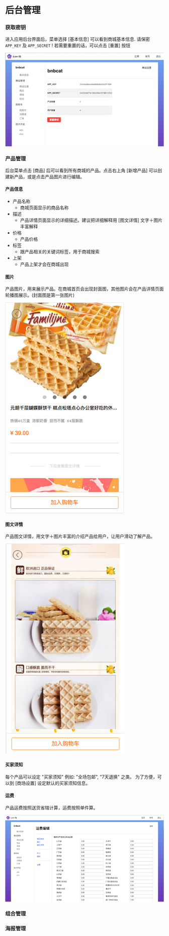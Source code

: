 # 后台管理

### 获取密钥

进入应用后台界面后，菜单选择 [基本信息] 可以看到商城基本信息. 
请保密 `APP_KEY` 及 `APP_SECRET` ! 若需要重置的话，可以点击 [重置] 按钮

![Screenshot](img/dashboard/reset_key_secret.png)


### 产品管理

后台菜单点击 [商品] 后可以看到所有商城的产品。点击右上角 [新增产品] 可以创建新产品，或是点击产品图片进行编辑。

#### 产品信息

- 产品名称
    + 商城页面显示的商品名称
- 描述
    + 产品详情页面显示的详细描述。建议把详细解释用 [图文详情] 文字＋图片丰富解释
- 价格
    + 产品价格
- 标签
    + 跟产品相关的关键词标签，用于商城搜索
- 上架
    + 产品上架才会在商城出现

#### 图片

产品图片，用来展示产品。在商城首页会出现封面图，其他图片会在产品详情页面轮播图展示。(封面图是第一张图片)

![Screenshot](img/shop/item_detail.png)

#### 图文详情

产品图文详情，用文字＋图片丰富的介绍产品给用户，让用户滑动了解产品。

![Screenshot](img/shop/item_detail_photo.png)

#### 买家须知

每个产品可以设定 "买家须知" 例如: "全场包邮", "7天退换" 之类。 为了方便，可以到 [商场设置] 设定默认的买家须知信息。

#### 运费

产品运费按照送货省辖计算，运费按照单件算。

![Screenshot](img/dashboard/item_shipping.png)

### 组合管理

### 海报管理
